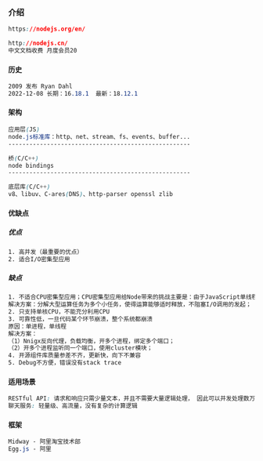 ### 介绍

```css
https://nodejs.org/en/

http://nodejs.cn/
中文文档收费 月度会员20
```

#### 历史

```css
2009 发布 Ryan Dahl
2022-12-08 长期：16.18.1  最新：18.12.1
```

#### 架构

```css
应用层(JS)
node.js标准库：http、net、stream、fs、events、buffer...
----------------------------------------------------

桥(C/C++)
node bindings
----------------------------------------------------

底层库(C/C++)
v8、libuv、C-ares(DNS)、http-parser openssl zlib
```

#### 优缺点

##### 优点

```css
1. 高并发（最重要的优点）
2. 适合I/O密集型应用
```

##### 缺点

```css
1. 不适合CPU密集型应用；CPU密集型应用给Node带来的挑战主要是：由于JavaScript单线程的原因，如果有长时间运行的计算（比如大循环），将会导致CPU时间片不能释放，使得后续I/O无法发起；
解决方案：分解大型运算任务为多个小任务，使得运算能够适时释放，不阻塞I/O调用的发起；
2. 只支持单核CPU，不能充分利用CPU
3. 可靠性低，一旦代码某个环节崩溃，整个系统都崩溃
原因：单进程，单线程
解决方案：
（1）Nnigx反向代理，负载均衡，开多个进程，绑定多个端口；
（2）开多个进程监听同一个端口，使用cluster模块；
4. 开源组件库质量参差不齐，更新快，向下不兼容
5. Debug不方便，错误没有stack trace
```

#### 适用场景

```css
RESTful API: 请求和响应只需少量文本，并且不需要大量逻辑处理， 因此可以并发处理数万条连接
聊天服务: 轻量级、高流量，没有复杂的计算逻辑
```

#### 框架

```css
Midway - 阿里淘宝技术部
Egg.js - 阿里
```

